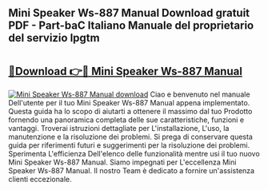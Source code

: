 ## Mini Speaker Ws-887 Manual Download gratuit PDF - Part-baC Italiano Manuale del proprietario del servizio lpgtm

# <h2><a href="http://dfbmkbi.blite.top/?on=Mini+Speaker+Ws-887+Manual">🔗Download 👉🔴 Mini Speaker Ws-887 Manual</a></h2>

[![Mini Speaker Ws-887 Manual download](https://i.imgur.com/lujVjoI.png)](http://dfbmkbi.blite.top/?on=Mini+Speaker+Ws-887+Manual)
Ciao e benvenuto nel manuale Dell'utente per il tuo Mini Speaker Ws-887 Manual appena implementato. Questa guida ha lo scopo di aiutarti a ottenere il massimo dal tuo Prodotto fornendo una panoramica completa delle sue caratteristiche, funzioni e vantaggi. Troverai istruzioni dettagliate per L'installazione, L'uso, la manutenzione e la risoluzione dei problemi. Si prega di conservare questa guida per riferimenti futuri e suggerimenti per la risoluzione dei problemi. Sperimenta L'efficienza Dell'elenco delle funzionalità mentre usi il tuo nuovo Mini Speaker Ws-887 Manual. Siamo impegnati per L'eccellenza Mini Speaker Ws-887 Manual. Il nostro Team è dedicato a fornire un'assistenza clienti eccezionale.

